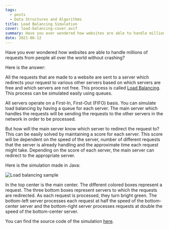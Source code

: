 ```yaml
---
tags:
  - posts
  - Data Structures and Algorithms
title: Load Balancing Simulation
cover: load-balancing-cover.avif
summary: Have you ever wondered how websites are able to handle millions of requests from people all over the world without crashing?
date: 2021-06-12
---
```


Have you ever wondered how websites are able to handle millions of requests from people
all over the world without crashing?

Here is the answer: 
All the requests that are made to a website are sent to a server which redirects your
request to various other servers based on which servers are free and which servers are not free.
This process is called [Load Balancing](https://en.wikipedia.org/wiki/Load_balancing_(computing)).
This process can be simulated easily using queues.

All servers operate on a First-In, First-Out (FIFO) basis.
You can simulate load balancing by having a queue for each server.
The main server which handles the requests will be sending the requests
to the other servers in the network in order to be processed.

But how will the main server know which server to redirect the request to?
This can be easily solved by maintaining a score for each server.
This score will be dependent on the speed of the server,
number of different requests that the server is already handling and
the approximate time each request might take.
Depending on the score of each server, the main server can redirect to the appropriate server.

Here is the simulation made in Java:

![Load balancing sample](/images/load-balancing.gif)

In the top center is the main center.
The different colored boxes represent a request.
The three bottom boxes represent servers to which the requests are redirected.
As each request is processed, they turn bright green.
The bottom-left server processes each request at half the speed of the
bottom-center server and the bottom-right server processes requests at
double the speed of the bottom-center server.

You can find the source code of the simulation [here](https://github.com/satwik-kambham/Load-Balancing-Simulation).
